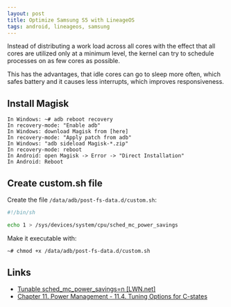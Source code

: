 ```yaml
---
layout: post
title: Optimize Samsung S5 with LineageOS
tags: android, lineageos, samsung
---
```


Instead of distributing a work load across all cores with the effect that all cores are utilized only at a minimum level, the kernel can try to schedule processes on as few cores as possible.

This has the advantages, that idle cores can go to sleep more often, which safes battery and it causes less interrupts, which improves responsiveness.

## Install Magisk

```
In Windows: ~# adb reboot recovery
In recovery-mode: "Enable adb"
In Windows: download Magisk from [here]
In recovery-mode: "Apply patch from adb"
In Windows: "adb sideload Magisk-*.zip"
In recovery-mode: reboot
In Android: open Magisk -> Error -> "Direct Installation"
In Android: Reboot
```

## Create custom.sh file

Create the file `/data/adb/post-fs-data.d/custom.sh`:

```bash
#!/bin/sh

echo 1 > /sys/devices/system/cpu/sched_mc_power_savings
```

Make it executable with:

```bash
~# chmod +x /data/adb/post-fs-data.d/custom.sh
```

## Links

 - [Tunable sched_mc_power_savings=n [LWN.net]](https://lwn.net/Articles/297306/)
 - [Chapter 11. Power Management - 11.4. Tuning Options for C-states](http://www.vorkon.de/SU1210.001/drittanbieter/Dokumentation/openSUSE_11.4/manual/cha.tuning.power.html#sec.tuning.power.c-states.options)
